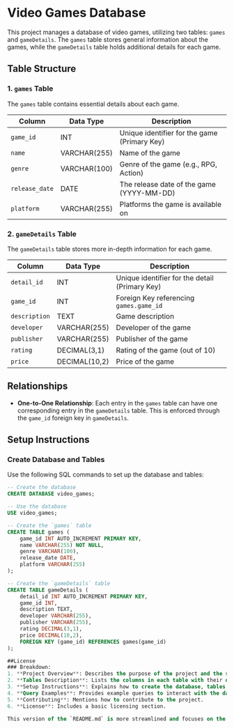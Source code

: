 # Video Games Database

This project manages a database of video games, utilizing two tables: `games` and `gameDetails`. The `games` table stores general information about the games, while the `gameDetails` table holds additional details for each game.

## Table Structure

### 1. `games` Table
The `games` table contains essential details about each game.

| Column         | Data Type     | Description                               |
|----------------|---------------|-------------------------------------------|
| `game_id`      | INT           | Unique identifier for the game (Primary Key) |
| `name`         | VARCHAR(255)  | Name of the game                         |
| `genre`        | VARCHAR(100)  | Genre of the game (e.g., RPG, Action)     |
| `release_date` | DATE          | The release date of the game (YYYY-MM-DD) |
| `platform`     | VARCHAR(255)  | Platforms the game is available on       |

### 2. `gameDetails` Table
The `gameDetails` table stores more in-depth information for each game.

| Column         | Data Type     | Description                                   |
|----------------|---------------|-----------------------------------------------|
| `detail_id`    | INT           | Unique identifier for the detail (Primary Key) |
| `game_id`      | INT           | Foreign Key referencing `games.game_id`       |
| `description`  | TEXT          | Game description                              |
| `developer`    | VARCHAR(255)  | Developer of the game                         |
| `publisher`    | VARCHAR(255)  | Publisher of the game                         |
| `rating`       | DECIMAL(3,1)  | Rating of the game (out of 10)                |
| `price`        | DECIMAL(10,2) | Price of the game                             |

## Relationships

- **One-to-One Relationship**: Each entry in the `games` table can have one corresponding entry in the `gameDetails` table. This is enforced through the `game_id` foreign key in `gameDetails`.

## Setup Instructions

### Create Database and Tables
Use the following SQL commands to set up the database and tables:

```sql
-- Create the database
CREATE DATABASE video_games;

-- Use the database
USE video_games;

-- Create the `games` table
CREATE TABLE games (
    game_id INT AUTO_INCREMENT PRIMARY KEY,
    name VARCHAR(255) NOT NULL,
    genre VARCHAR(100),
    release_date DATE,
    platform VARCHAR(255)
);

-- Create the `gameDetails` table
CREATE TABLE gameDetails (
    detail_id INT AUTO_INCREMENT PRIMARY KEY,
    game_id INT,
    description TEXT,
    developer VARCHAR(255),
    publisher VARCHAR(255),
    rating DECIMAL(3,1),
    price DECIMAL(10,2),
    FOREIGN KEY (game_id) REFERENCES games(game_id)
);

##License
### Breakdown:
1. **Project Overview**: Describes the purpose of the project and the structure of the tables.
2. **Tables Description**: Lists the columns in each table with their data types and purpose.
3. **Setup Instructions**: Explains how to create the database, tables, and insert sample data.
4. **Query Examples**: Provides example queries to interact with the database.
5. **Contributing**: Mentions how to contribute to the project.
6. **License**: Includes a basic licensing section.

This version of the `README.md` is more streamlined and focuses on the essentials. Let me know if you'd like to adjust it further!
